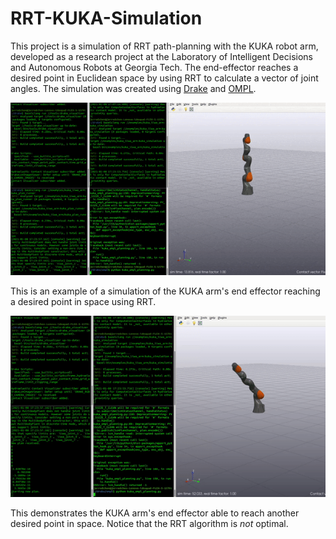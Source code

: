 # RRT-KUKA-Simulation
This project is a simulation of RRT path-planning with the KUKA robot arm, developed as a research project at the Laboratory of Intelligent Decisions and Autonomous Robots at Georgia Tech. The end-effector reaches a desired point in Euclidean space by using RRT to calculate a vector of joint angles. The simulation was created using [Drake](https://drake.mit.edu/) and [OMPL](https://ompl.kavrakilab.org/).

![](https://github.com/jerredchen/RRT-KUKA-Simulation/blob/main/rrt1.gif)

This is an example of a simulation of the KUKA arm's end effector reaching a desired point in space using RRT.

![](https://github.com/jerredchen/RRT-KUKA-Simulation/blob/main/rrt2.gif)

This demonstrates the KUKA arm's end effector able to reach another desired point in space. Notice that the RRT algorithm is *not* optimal.

